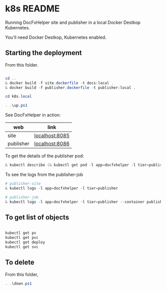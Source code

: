 # k8s README

Running DocFxHelper site and publisher in a local Docker Destkop Kubernetes.

You'll need Docker Destkop, Kubernetes enabled.

## Starting the deployment

From this folder.

```powershell

cd ..
& docker build -f site.dockerfile -t docs:local .
& docker build -f publisher.dockerfile -t publisher:local .

cd k8s.local

. .\up.ps1
```

See DocFxHelper in action:

| web | link |
| --- | --- |
| site | [localhost:8085](http://localhost:8085/) |
| publisher | [localhost:8086](http://localhost:8086/) |

To get the details of the publisher pod:

```powershell
& kubectl describe (& kubectl get pod -l app=docfxhelper -l tier=publisher --output name)
```

To see the logs from the publisher-job

```powershell
# publisher-site
& kubectl logs -l app=docfxhelper -l tier=publisher

# publisher-job
& kubectl logs -l app=docfxhelper -l tier=publisher --container publisher-job --follow
```

## To get list of objects

```bash

kubectl get pv
kubectl get pvc
kubectl get deploy
kubectl get svc

```

## To delete

From this folder,

```powershell
. .\down.ps1
```
